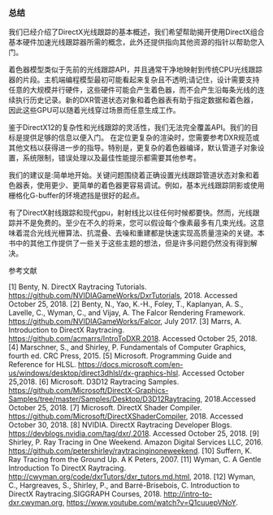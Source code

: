 ### 总结

​        我们已经介绍了DirectX光线跟踪的基本概述，我们希望帮助揭开使用DirectX组合基本硬件加速光线跟踪器所需的概念，此外还提供指向其他资源的指针以帮助您入门。

​        着色器模型类似于先前的光线跟踪API，并且通常干净地映射到传统CPU光线跟踪器的片段。主机端编程模型最初可能看起来复杂且不透明;请记住，设计需要支持任意的大规模并行硬件，这些硬件可能会产生着色器，而不会产生沿每条光线的连续执行历史记录。新的DXR管道状态对象和着色器表有助于指定数据和着色器，因此这些GPU可以随着光线穿过场景而任意生成工作。

​        鉴于DirectX12的复杂性和光线跟踪的灵活性，我们无法完全覆盖API。我们的目标是提供足够的信息以便入门。 在定位更复杂的渲染时，您需要参考DXR规范或其他文档以获得进一步的指导。特别是，更复杂的着色器编译，默认管道子对象设置，系统限制，错误处理以及最佳性能提示都需要其他参考。

​        我们的建议是:简单地开始。关键问题围绕着正确设置光线跟踪管道状态对象和着色器表，使用更少、更简单的着色器更容易调试。例如，基本光线跟踪阴影或使用栅格化G-buffer的环境遮挡是很好的起点。

​        有了DirectX射线跟踪和现代gpu，射射线比以往任何时候都要快。然而，光线跟踪并不是免费的。至少在不久的将来，您可以假设每个像素最多有几束光线。这意味着混合光线光栅算法、抗混叠、去噪和重建都是快速实现高质量渲染的关键。本书中的其他工作提供了一些关于这些主题的想法，但是许多问题仍然没有得到解决。



参考文献

[1]   Benty, N. DirectX Raytracing Tutorials. https://github.com/NVIDIAGameWorks/DxrTutorials, 2018.   Accessed October 25, 2018.
[2] Benty, N., Yao, K.-H., Foley, T., Kaplanyan, A. S., Lavelle, C., Wyman, C., and Vijay, A. The Falcor Rendering Framework. https://github.com/NVIDIAGameWorks/Falcor, July 2017.
[3] Marrs, A. Introduction to DirectX Raytracing. https://github.com/acmarrs/IntroToDXR,2018. Accessed October 25, 2018.
[4] Marschner, S., and Shirley, P. Fundamentals of Computer Graphics, fourth ed. CRC Press, 2015.
[5] Microsoft. Programming Guide and Reference for HLSL. https://docs.microsoft.com/en-us/windows/desktop/direct3dhlsl/dx-graphics-hlsl. Accessed October 25,2018.
[6] Microsoft. D3D12 Raytracing Samples. https://github.com/Microsoft/DirectX-Graphics-Samples/tree/master/Samples/Desktop/D3D12Raytracing, 2018.Accessed October 25, 2018.
[7] Microsoft. DirectX Shader Compiler. https://github.com/Microsoft/DirectXShaderCompiler, 2018. Accessed October 30, 2018.
[8] NVIDIA. DirectX Raytracing Developer Blogs. https://devblogs.nvidia.com/tag/dxr/,2018. Accessed October 25, 2018.
[9] Shirley, P. Ray Tracing in One Weekend. Amazon Digital Services LLC, 2016. https://github.com/petershirley/raytracinginoneweekend.
[10] Suffern, K. Ray Tracing from the Ground Up. A K Peters, 2007.
[11] Wyman, C. A Gentle Introduction To DirectX Raytracing. http://cwyman.org/code/dxrTutors/dxr_tutors.md.html, 2018.
[12] Wyman, C., Hargreaves, S., Shirley, P., and Barré-Brisebois, C. Introduction to DirectX Raytracing.SIGGRAPH Courses, 2018. http://intro-to-dxr.cwyman.org, https://www.youtube.com/watch?v=Q1cuuepVNoY.